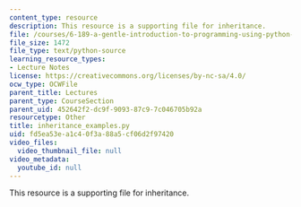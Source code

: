 ```yaml
---
content_type: resource
description: This resource is a supporting file for inheritance.
file: /courses/6-189-a-gentle-introduction-to-programming-using-python-january-iap-2011/fd5ea53ea1c40f3a88a5cf06d2f97420_inheritance_examples.py
file_size: 1472
file_type: text/python-source
learning_resource_types:
- Lecture Notes
license: https://creativecommons.org/licenses/by-nc-sa/4.0/
ocw_type: OCWFile
parent_title: Lectures
parent_type: CourseSection
parent_uid: 452642f2-dc9f-9093-87c9-7c046705b92a
resourcetype: Other
title: inheritance_examples.py
uid: fd5ea53e-a1c4-0f3a-88a5-cf06d2f97420
video_files:
  video_thumbnail_file: null
video_metadata:
  youtube_id: null
---
```

This resource is a supporting file for inheritance.